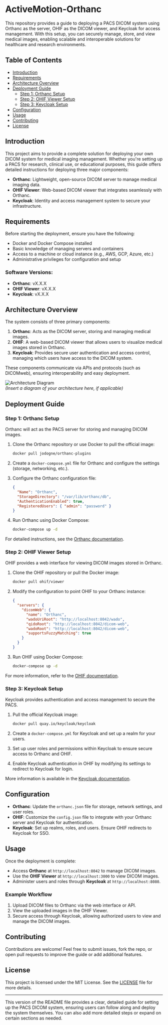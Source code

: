 
# ActiveMotion-Orthanc

This repository provides a guide to deploying a PACS DICOM system using Orthanc as the server, OHIF as the DICOM viewer, and Keycloak for access management. With this setup, you can securely manage, store, and view medical images, enabling scalable and interoperable solutions for healthcare and research environments.

## Table of Contents
- [Introduction](#introduction)
- [Requirements](#requirements)
- [Architecture Overview](#architecture-overview)
- [Deployment Guide](#deployment-guide)
  - [Step 1: Orthanc Setup](#step-1-orthanc-setup)
  - [Step 2: OHIF Viewer Setup](#step-2-ohif-viewer-setup)
  - [Step 3: Keycloak Setup](#step-3-keycloak-setup)
- [Configuration](#configuration)
- [Usage](#usage)
- [Contributing](#contributing)
- [License](#license)

## Introduction

This project aims to provide a complete solution for deploying your own DICOM system for medical imaging management. Whether you're setting up a PACS for research, clinical use, or educational purposes, this guide offers detailed instructions for deploying three major components:

- **Orthanc**: Lightweight, open-source DICOM server to manage medical imaging data.
- **OHIF Viewer**: Web-based DICOM viewer that integrates seamlessly with Orthanc.
- **Keycloak**: Identity and access management system to secure your infrastructure.

## Requirements

Before starting the deployment, ensure you have the following:

- Docker and Docker Compose installed
- Basic knowledge of managing servers and containers
- Access to a machine or cloud instance (e.g., AWS, GCP, Azure, etc.)
- Administrative privileges for configuration and setup

### Software Versions:
- **Orthanc**: vX.X.X
- **OHIF Viewer**: vX.X.X
- **Keycloak**: vX.X.X

## Architecture Overview

The system consists of three primary components:

1. **Orthanc**: Acts as the DICOM server, storing and managing medical images.
2. **OHIF**: A web-based DICOM viewer that allows users to visualize medical images stored in Orthanc.
3. **Keycloak**: Provides secure user authentication and access control, managing which users have access to the DICOM system.

These components communicate via APIs and protocols (such as DICOMweb), ensuring interoperability and easy deployment.

![Architecture Diagram](link_to_architecture_diagram)  
*(Insert a diagram of your architecture here, if applicable)*

## Deployment Guide

### Step 1: Orthanc Setup
Orthanc will act as the PACS server for storing and managing DICOM images.

1. Clone the Orthanc repository or use Docker to pull the official image:
   ```bash
   docker pull jodogne/orthanc-plugins
   ```
2. Create a `docker-compose.yml` file for Orthanc and configure the settings (storage, networking, etc.).

3. Configure the Orthanc configuration file:
   ```json
   {
     "Name": "Orthanc",
     "StorageDirectory": "/var/lib/orthanc/db",
     "AuthenticationEnabled": true,
     "RegisteredUsers": { "admin": "password" }
   }
   ```

4. Run Orthanc using Docker Compose:
   ```bash
   docker-compose up -d
   ```

For detailed instructions, see the [Orthanc documentation](https://book.orthanc-server.com/users/getting-started.html).

### Step 2: OHIF Viewer Setup
OHIF provides a web interface for viewing DICOM images stored in Orthanc.

1. Clone the OHIF repository or pull the Docker image:
   ```bash
   docker pull ohif/viewer
   ```

2. Modify the configuration to point OHIF to your Orthanc instance:
   ```json
   {
     "servers": {
       "dicomWeb": {
         "name": "Orthanc",
         "wadoUriRoot": "http://localhost:8042/wado",
         "qidoRoot": "http://localhost:8042/dicom-web",
         "wadoRoot": "http://localhost:8042/dicom-web",
         "supportsFuzzyMatching": true
       }
     }
   }
   ```

3. Run OHIF using Docker Compose:
   ```bash
   docker-compose up -d
   ```

For more information, refer to the [OHIF documentation](https://docs.ohif.org/).

### Step 3: Keycloak Setup
Keycloak provides authentication and access management to secure the PACS.

1. Pull the official Keycloak image:
   ```bash
   docker pull quay.io/keycloak/keycloak
   ```

2. Create a `docker-compose.yml` for Keycloak and set up a realm for your users.

3. Set up user roles and permissions within Keycloak to ensure secure access to Orthanc and OHIF.

4. Enable Keycloak authentication in OHIF by modifying its settings to redirect to Keycloak for login.

More information is available in the [Keycloak documentation](https://www.keycloak.org/docs).

## Configuration

- **Orthanc**: Update the `orthanc.json` file for storage, network settings, and user roles.
- **OHIF**: Customize the `config.json` file to integrate with your Orthanc server and Keycloak for authentication.
- **Keycloak**: Set up realms, roles, and users. Ensure OHIF redirects to Keycloak for SSO.

## Usage

Once the deployment is complete:

- Access **Orthanc** at `http://localhost:8042` to manage DICOM images.
- Use the **OHIF Viewer** at `http://localhost:3000` to view DICOM images.
- Administer users and roles through **Keycloak** at `http://localhost:8080`.

### Example Workflow
1. Upload DICOM files to Orthanc via the web interface or API.
2. View the uploaded images in the OHIF Viewer.
3. Secure access through Keycloak, allowing authorized users to view and manage the DICOM images.

## Contributing

Contributions are welcome! Feel free to submit issues, fork the repo, or open pull requests to improve the guide or add additional features.

## License

This project is licensed under the MIT License. See the [LICENSE](./LICENSE) file for more details.

---

This version of the README file provides a clear, detailed guide for setting up the PACS DICOM system, ensuring users can follow along and deploy the system themselves. You can also add more detailed steps or expand on certain sections as needed.

